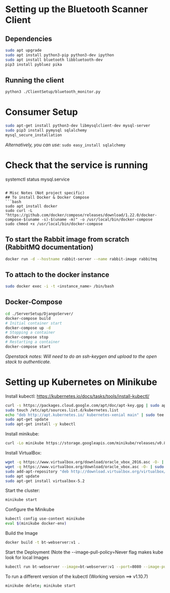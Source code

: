 # Setting up the Bluetooth Scanner Client
## Dependencies
```bash
sudo apt upgrade
sudo apt install python3-pip python3-dev ipython
sudo apt install bluetooth libbluetooth-dev
pip3 install pybluez pika
```

## Running the client
```bash
python3 ./ClientSetup/bluetooth_monitor.py
```

# Consumer Setup
```bash
sudo apt-get install python3-dev libmysqlclient-dev mysql-server
sudo pip3 install pymysql sqlalchemy
mysql_secure_installation
```

*Alternatively, you can use:*
```sudo easy_install sqlalchemy```

# Check that the service is running
systemctl status mysql.service

```

# Misc Notes (Not project specific)
## To install Docker & Docker Compose
```bash
sudo apt install docker
sudo curl -L "https://github.com/docker/compose/releases/download/1.22.0/docker-compose-$(uname -s)-$(uname -m)" -o /usr/local/bin/docker-compose
sudo chmod +x /usr/local/bin/docker-compose
```

## To start the Rabbit image from scratch (RabbitMQ documentation)
```bash
docker run -d --hostname rabbit-server --name rabbit-image rabbitmq
```

## To attach to the docker instance
```bash
sudo docker exec -i -t <instance_name> /bin/bash
```

## Docker-Compose
```bash
cd ./ServerSetup/DjangoServer/
docker-compose build
# Initial container start
docker-compose up -d
# Stopping a container
docker-compose stop
# Restarting a container
docker-compose start
```

*Openstack notes: Will need to do an ssh-keygen and upload to the open stack to authenticate.*

# Setting up Kubernetes on Minikube

Install kubectl:
https://kubernetes.io/docs/tasks/tools/install-kubectl/
```bash
curl -s https://packages.cloud.google.com/apt/doc/apt-key.gpg | sudo apt-key add -
sudo touch /etc/apt/sources.list.d/kubernetes.list
echo "deb http://apt.kubernetes.io/ kubernetes-xenial main" | sudo tee -a /etc/apt/sources.list.d/kubernetes.list
sudo apt-get update
sudo apt-get install -y kubectl
```
Install minikube:
```bash
curl -Lo minikube https://storage.googleapis.com/minikube/releases/v0.8.0/minikube-linux-amd64 && chmod +x minikube && sudo mv minikube /usr/local/bin/
```
Install VirtualBox:
```bash
wget -q https://www.virtualbox.org/download/oracle_vbox_2016.asc -O- | sudo apt-key add -
wget -q https://www.virtualbox.org/download/oracle_vbox.asc -O- | sudo apt-key add -
sudo add-apt-repository "deb http://download.virtualbox.org/virtualbox/debian `lsb_release -cs` contrib"
sudo apt update
sudo apt-get install virtualbox-5.2
```
Start the cluster:
```bash
minikube start
```
Configure the Minikube
```bash
kubectl config use-context minikube
eval $(minikube docker-env)
```
Build the Image
```bash
docker build -t bt-webserver:v1 .
```
Start the Deployment (Note the --image-pull-policy=Never flag makes kube look for local Images
```bash
kubectl run bt-webserver --image=bt-webserver:v1 --port=8080 --image-pull-policy=Never
```
To run a different version of the kubectl (Working version ==> v1.10.7)
```bash
minikube delete; minikube start
```